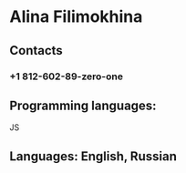 <h1>Alina Filimokhina</h1>
<h2>Contacts</h2> <h3> +1 812-602-89-zero-one </h3>
<h2>Programming languages:</h2> JS 

<h2>Languages: English, Russian</h2>

